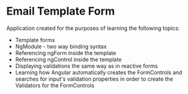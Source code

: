 # Email Template Form

Application created for the purposes of learning the following topics:

- Template forms
- NgModule - two way binding syntax
- Referencing ngForm inside the template
- Referencing ngControl inside the template
- Displaying validations the same way as in reactive forms
- Learning how Angular automatically creates the FormControls and searches for input's validation properties in order to create the Validators for the FormControls
